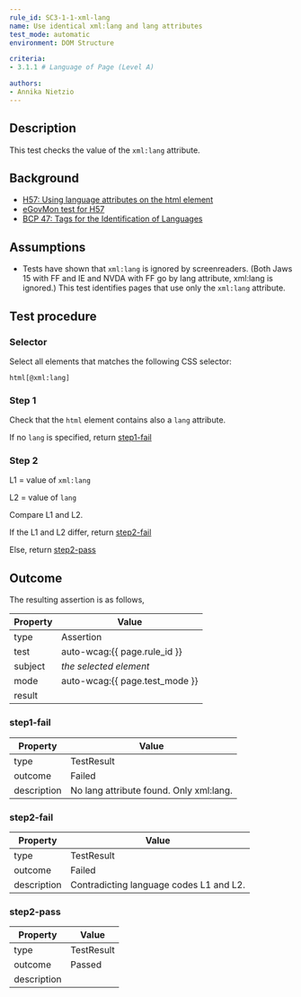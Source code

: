 ```yaml
---
rule_id: SC3-1-1-xml-lang
name: Use identical xml:lang and lang attributes
test_mode: automatic
environment: DOM Structure

criteria:
- 3.1.1 # Language of Page (Level A)

authors:
- Annika Nietzio
---
```


## Description

This test checks the value of the `xml:lang` attribute.

## Background

- [H57: Using language attributes on the html element](http://www.w3.org/TR/2014/NOTE-WCAG20-TECHS-20140408/H57)
- [eGovMon test for H57](http://wiki.egovmon.no/wiki/SC3.1.1#Element_html)
- [BCP 47: Tags for the Identification of Languages](http://www.rfc-editor.org/rfc/bcp/bcp47.txt)

## Assumptions

- Tests have shown that `xml:lang` is ignored by screenreaders. (Both Jaws 15 with FF and IE and NVDA with FF go by lang attribute, xml:lang is ignored.) This test identifies pages that use only the `xml:lang` attribute.

## Test procedure

### Selector

Select all elements that matches the following CSS selector:

    html[@xml:lang]

### Step 1

Check that the `html` element contains also a `lang` attribute.

If no `lang` is specified, return [step1-fail](#step1-fail)

### Step 2

L1 = value of `xml:lang`

L2 = value of `lang`

Compare L1 and L2.

If the L1 and L2 differ, return [step2-fail](#step2-fail)

Else, return [step2-pass](#step2-pass)

## Outcome

The resulting assertion is as follows,

| Property | Value
|----------|----------
| type     | Assertion
| test     | auto-wcag:{{ page.rule_id }}
| subject  | *the selected element*
| mode     | auto-wcag:{{ page.test_mode }}
| result   | <One TestResult from below>

### step1-fail

| Property    | Value
|-------------|----------
| type        | TestResult
| outcome     | Failed
| description | No lang attribute found. Only xml:lang.

### step2-fail

| Property    | Value
|-------------|----------
| type        | TestResult
| outcome     | Failed
| description | Contradicting language codes L1 and L2.

### step2-pass

| Property    | Value
|-------------|----------
| type        | TestResult
| outcome     | Passed
| description |
